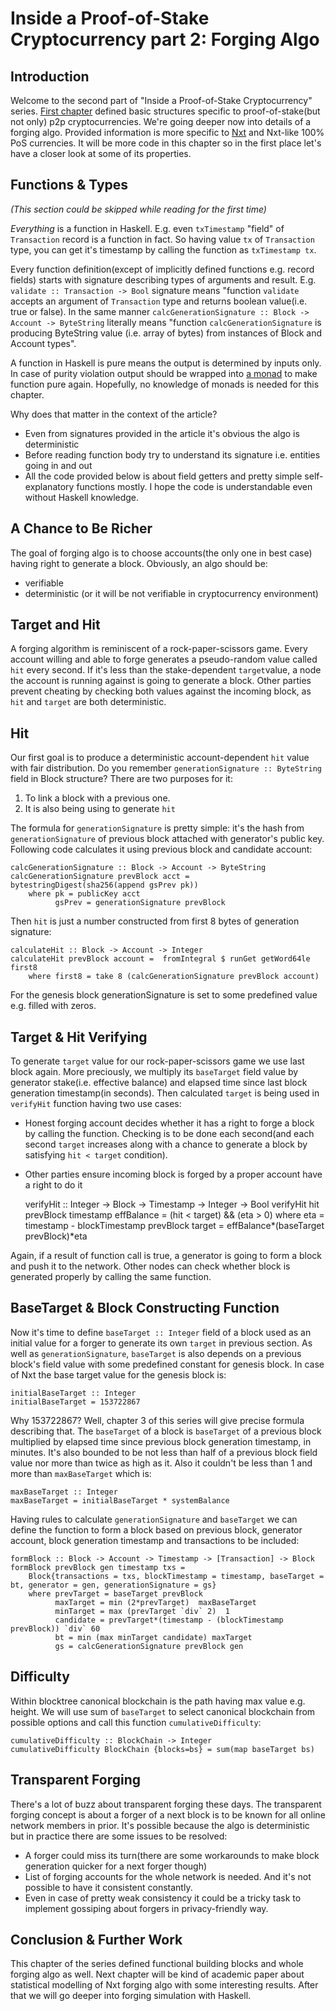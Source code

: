 Inside a Proof-of-Stake Cryptocurrency part 2: Forging Algo
============================================================

Introduction
--------------

Welcome to the second part of "Inside a Proof-of-Stake Cryptocurrency" series.
[First chapter](http://chepurnoy.org/blog/2014/10/inside-a-proof-of-stake-cryptocurrency-part-1/) defined basic
structures specific to proof-of-stake(but not only) p2p cryptocurrencies.
We're going deeper now into details of a forging algo. Provided information is more specific to
[Nxt](http://nxt.org/) and Nxt-like 100% PoS currencies. It will be more code in this chapter so in the first place
let's have a closer look at some of its properties.


Functions & Types
------------------

_(This section could be skipped while reading for the first time)_

_Everything_ is a function in Haskell. E.g. even `txTimestamp` "field" of `Transaction` record is a function in fact.
So having value `tx` of `Transaction` type, you can get it's timestamp by calling the function as `txTimestamp tx`.

Every function definition(except of implicitly defined functions e.g. record fields) starts with signature describing
types of arguments and result. E.g. `validate :: Transaction -> Bool` signature means "function `validate` accepts
an argument of `Transaction` type and returns boolean value(i.e. true or false). In the same manner `calcGenerationSignature :: Block -> Account -> ByteString`
literally means "function `calcGenerationSignature` is producing ByteString value (i.e. array of bytes) from instances of Block and Account types".

A function in Haskell is pure means the output is determined by inputs only. In case of purity violation output
should be wrapped into [a monad](http://www.haskell.org/haskellwiki/Monad) to make function pure again.
Hopefully, no knowledge of monads is needed for this chapter.

Why does that matter in the context of the article?

* Even from signatures provided in the article it's obvious the algo is deterministic
* Before reading function body try to understand its signature i.e. entities going in and out
* All the code provided below is about field getters and pretty simple self-explanatory functions mostly. I hope the code
 is understandable even without Haskell knowledge.


A Chance to Be Richer
----------------------

The goal of forging algo is to choose accounts(the only one in best case) having right to generate a block.
Obviously, an algo should be:

* verifiable
* deterministic (or it will be not verifiable in cryptocurrency environment)


Target and Hit
---------------

A forging algorithm is reminiscent of a rock-paper-scissors game. Every account willing and able to forge generates a pseudo-random value called `hit` every second.
If it's less than the stake-dependent `target`value, a node the account is running against is going to generate a block.
Other parties prevent cheating by checking both values against the incoming block, as `hit` and `target` are both
deterministic.


Hit
---

Our first goal is to produce a deterministic account-dependent `hit` value with fair distribution.
Do you remember `generationSignature :: ByteString` field in Block structure? There are two purposes for it:

1. To link a block with a previous one.
2. It is also being using to generate `hit`

The formula for `generationSignature` is pretty simple: it's the hash from `generationSignature` of previous block
attached with generator's public key. Following code calculates it using previous block and candidate account:


    calcGenerationSignature :: Block -> Account -> ByteString
    calcGenerationSignature prevBlock acct = bytestringDigest(sha256(append gsPrev pk))
        where pk = publicKey acct
              gsPrev = generationSignature prevBlock

Then `hit` is just a number constructed from first 8 bytes of generation signature:

    calculateHit :: Block -> Account -> Integer
    calculateHit prevBlock account =  fromIntegral $ runGet getWord64le first8
        where first8 = take 8 (calcGenerationSignature prevBlock account)

For the genesis block generationSignature is set to some predefined value e.g. filled with zeros.


Target & Hit Verifying
----------------------

To generate `target` value for our rock-paper-scissors game we use last block again. More preciously,
we multiply its `baseTarget` field value by generator stake(i.e. effective balance) and elapsed time
since last block generation timestamp(in seconds). Then calculated `target` is being used in `verifyHit` function having
two use cases:

* Honest forging account decides whether it has a right to forge a block by calling the function.
Checking is to be done each second(and each second `target` increases along with a chance to generate a block by
satisfying `hit < target` condition).
* Other parties ensure incoming block is forged by a proper account have a right to do it

    verifyHit :: Integer -> Block -> Timestamp -> Integer -> Bool
    verifyHit hit prevBlock timestamp effBalance =  (hit < target) && (eta > 0)
        where eta = timestamp - blockTimestamp prevBlock
              target = effBalance*(baseTarget prevBlock)*eta

Again, if a result of function call is true, a generator is going to form a block and push it to the network.
Other nodes can check whether block is generated properly by calling the same function.


BaseTarget & Block Constructing Function
----------------------------------------

Now it's time to define `baseTarget :: Integer` field of a block used as an initial value for a forger to generate
its own `target` in previous section.
As well as `generationSignature`, `baseTarget` is also depends on a previous block's field value
with some predefined constant for genesis block. In case of Nxt the base target value for the genesis block is:

    initialBaseTarget :: Integer
    initialBaseTarget = 153722867

Why 153722867? Well, chapter 3 of this series will give precise formula describing that. The `baseTarget` of
a block is `baseTarget` of a previous block multiplied by elapsed time since previous block generation timestamp,
in minutes. It's also bounded to be not less than half of a previous block field value nor more than twice as high as it.
Also it couldn't be less than 1 and more than `maxBaseTarget` which is:

    maxBaseTarget :: Integer
    maxBaseTarget = initialBaseTarget * systemBalance

Having rules to calculate `generationSignature` and `baseTarget` we can define the function to form a block based on previous block,
generator account, block generation timestamp and transactions to be included:

    formBlock :: Block -> Account -> Timestamp -> [Transaction] -> Block
    formBlock prevBlock gen timestamp txs =
        Block{transactions = txs, blockTimestamp = timestamp, baseTarget = bt, generator = gen, generationSignature = gs}
        where prevTarget = baseTarget prevBlock
              maxTarget = min (2*prevTarget)  maxBaseTarget
              minTarget = max (prevTarget `div` 2)  1
              candidate = prevTarget*(timestamp - (blockTimestamp prevBlock)) `div` 60
              bt = min (max minTarget candidate) maxTarget
              gs = calcGenerationSignature prevBlock gen


Difficulty
----------------------

Within blocktree canonical blockchain is the path having max value e.g. height. We will use sum of `baseTarget`
 to select canonical blockchain from possible options and call this function `cumulativeDifficulty`:

    cumulativeDifficulty :: BlockChain -> Integer
    cumulativeDifficulty BlockChain {blocks=bs} = sum(map baseTarget bs)


Transparent Forging
-------------------

There's a lot of buzz about transparent forging these days. The transparent forging concept is about a forger of
a next block is to be known for all online network members in prior. It's possible because the algo is deterministic
but in practice there are some issues to be resolved:

* A forger could miss its turn(there are some workarounds to make block generation quicker for a next forger though)
* List of forging accounts for the whole network is needed. And it's not possible to have it consistent constantly.
* Even in case of pretty weak consistency it could be a tricky task to implement gossiping about forgers in privacy-friendly
way.



Conclusion & Further Work
--------------------------

This chapter of the series defined functional building blocks and whole forging algo as well.
Next chapter will be kind of academic paper about statistical modelling of Nxt forging algo
with some interesting results. After that we will go deeper into forging simulation with Haskell.